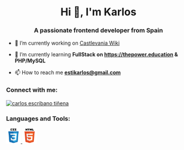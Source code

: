 <h1 align="center">Hi 👋, I'm Karlos</h1>
<h3 align="center">A passionate frontend developer from Spain</h3>

- 🔭 I’m currently working on [Castlevania Wiki](https://github.com/Karl0s83/Castlevaniasotn)

- 🌱 I’m currently learning **FullStack on https://thepower.education & PHP/MySQL**

- 📫 How to reach me **estikarlos@gmail.com**

<h3 align="left">Connect with me:</h3>
<p align="left">
<a href="https://www.linkedin.com/in/carlos-escribano-tiñena-87074515a/" target="blank"><img align="center" src="https://raw.githubusercontent.com/rahuldkjain/github-profile-readme-generator/master/src/images/icons/Social/linked-in-alt.svg" alt="carlos escribano tiñena" height="30" width="40" /></a>
</p>

<h3 align="left">Languages and Tools:</h3>
<p align="left"> <a href="https://www.w3schools.com/css/" target="_blank" rel="noreferrer"> <img src="https://raw.githubusercontent.com/devicons/devicon/master/icons/css3/css3-original-wordmark.svg" alt="css3" width="40" height="40"/> </a> <a href="https://www.w3.org/html/" target="_blank" rel="noreferrer"> <img src="https://raw.githubusercontent.com/devicons/devicon/master/icons/html5/html5-original-wordmark.svg" alt="html5" width="40" height="40"/> </a> </p>
